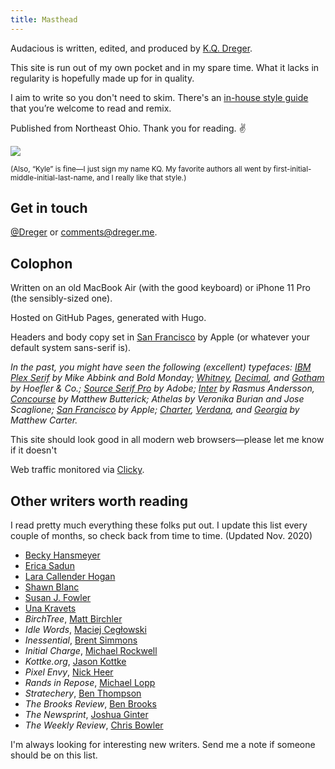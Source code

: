 ```yaml
---
title: Masthead
---
```


Audacious is written, edited, and produced by [K.Q. Dreger](https://dreger.me). 


This site is run out of my own pocket and in my spare time. What it lacks in regularity is hopefully made up for in quality. 

I aim to write so you don't need to skim. There's an [in-house style guide](/style-guide) that you’re welcome to read and remix.

Published from Northeast Ohio. Thank you for reading. ✌️ 

<p><img src="/images/kqd.jpg"></p>

<small>(Also, “Kyle” is fine—I just sign my name KQ. My favorite authors all went by first-initial-middle-initial-last-name, and I really like that style.)</small>


## Get in touch 
[@Dreger](https://twitter.com/dreger) or <comments@dreger.me>. 

<!-- 
I look like this: 



## Your host, briefly

K.Q. Dreger is a scrawny, Ohio-raised farm boy who fell in love with his first computer way too early and spent subsequent years learning how it worked. Like really worked—on a 1s and 0s level. When his parents told him to stop looking at a screen, he shifted attention to a heavy-as-hell Underwood typewriter from his grandfather and bam-bam-bam-bam-dinged until his fingers were sore and a unrelenting drive to write had emerged. Sometime in high school, he wrote his first thing that wasn't complete garbage and posted it online. It was a tutorial on how to diagnose network issues with your home router. Cool. Six hours later, some cowardly anonymous jerk left a comment saying how stupid they thought the post was. Two hours later, the blog was deleted. Fast forward a fair number of years where with thicker skin and a larger vocabulary a new online thing was born. The topics switched from router issues to equal parts people, products, and punctuation. The writing style attempts to be terse, sentences occasionally start with "and" even though people think you're not supposed to do that. (You're totally allowed.) And although the publishing schedule isn’t daily, when something new does hit [the front page](/), there’s a nonzero chance it’ll be worth your time. This site will remain online forever or until the the proprietor dies and the domain expires. 

(The proprietor currently lives with his wife, son, and small dog in a two-story house where the roof occasionally leaks and there's a breeze coming through the fireplace, but the water is hot, the garage holds two cars, and there's a big enough yard for a small soccer goal where his deteriorating skills in the sport are nonetheless practiced on warm summer nights.)

## TL;DR and shifting to first person 

This site is run out of my own pocket and in my spare time. What it lacks in regularity is hopefully made up for in quality. 

I aim to write so you don't need to skim. Rigorous editing is a cornerstone of this website, and I keep an [in-house style guide](/style-guide), which you’re welcome to read and remix. (On the other hand, we have a new baby in the house so my editing will only be as good as I can make it at midnight.) I also believe that clarity of writing follows clarity of thought, which only comes after you've written multiple *terrible* first drafts. 

Some random tidbits I enjoy sharing: energy, diction, and honesty are three great words; have strong opinions, loosely held; waffles are the bar by which all other breakfast foods are judged; and if you want to be a better writer, read everything you can. 
-->



## Colophon

Written on an old MacBook Air (with the good keyboard) or iPhone 11 Pro (the sensibly-sized one). 

Hosted on GitHub Pages, generated with Hugo. 

Headers and body copy set in [San Francisco](https://en.wikipedia.org/wiki/San_Francisco_(sans-serif_typeface)) by Apple (or whatever your default system sans-serif is). 

*In the past, you might have seen the following (excellent) typefaces: [IBM Plex Serif](https://en.wikipedia.org/wiki/IBM_Plex) by Mike Abbink and Bold Monday; [Whitney](https://www.typography.com/fonts/whitney/overview), [Decimal](https://www.typography.com/fonts/decimal/overview), and [Gotham](https://www.typography.com/fonts/gotham/overview/) by Hoefler &amp; Co.; [Source Serif Pro](https://fonts.adobe.com/fonts/source-serif) by Adobe; [Inter](https://rsms.me/inter/) by Rasmus Andersson, [Concourse](http://practicaltypography.com/concourse.html) by Matthew Butterick; Athelas by Veronika Burian and Jose Scaglione; [San Francisco](https://en.wikipedia.org/wiki/San_Francisco_(sans-serif_typeface)) by Apple; [Charter](http://practicaltypography.com/charter.html), [Verdana](https://en.wikipedia.org/wiki/Verdana), and [Georgia](https://en.wikipedia.org/wiki/Georgia_(typeface)) by Matthew Carter.*

This site should look good in all modern web browsers—please let me know if it doesn't

Web traffic monitored via [Clicky](https://clicky.com). 


## Other writers worth reading 

I read pretty much everything these folks put out. I update this list every couple of months, so check back from time to time. (Updated Nov. 2020)

- [Becky Hansmeyer](https://beckyhansmeyer.com/)
- [Erica Sadun](https://ericasadun.com/)
- [Lara Callender Hogan](http://larahogan.me/blog/)
- [Shawn Blanc](https://shawnblanc.net)
- [Susan J. Fowler](https://www.susanjfowler.com/)
- [Una Kravets](https://una.im/archive/#💁)
- _BirchTree_, [Matt Birchler](https://birchtree.me)
- _Idle Words_, [Maciej Cegłowski](http://idlewords.com)
- _Inessential_, [Brent Simmons](http://inessential.com)
- _Initial Charge_, [Michael Rockwell](http://initialcharge.net)
- _Kottke.org_, [Jason Kottke](http://kottke.org)
- _Pixel Envy_, [Nick Heer](http://pxlnv.com)
- _Rands in Repose_, [Michael Lopp](http://randsinrepose.com)
- _Stratechery_, [Ben Thompson](https://stratechery.com)
- _The Brooks Review_, [Ben Brooks](https://brooksreview.net)
- _The Newsprint_, [Joshua Ginter](http://thenewsprint.co)
- _The Weekly Review_, [Chris Bowler](http://chrisbowler.com/journal)

I'm always looking for interesting new writers. Send me a note if someone should be on this list. 
